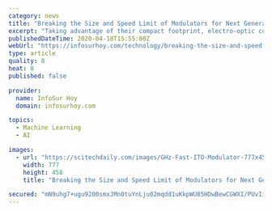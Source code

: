 ```yaml
---
category: news
title: "Breaking the Size and Speed Limit of Modulators for Next Generation Internet and Communication Networks"
excerpt: "Taking advantage of their compact footprint, electro-optic converters can be utilized as transducers in optical computing hardware such as optical artificial neural networks that mimic the human brain and a plethora of other applications for modern-day life."
publishedDateTime: 2020-04-18T15:55:00Z
webUrl: "https://infosurhoy.com/technology/breaking-the-size-and-speed-limit-of-modulators-for-next-generation-internet-and-communication-networks/"
type: article
quality: 8
heat: 8
published: false

provider:
  name: InfoSur Hoy
  domain: infosurhoy.com

topics:
  - Machine Learning
  - AI

images:
  - url: "https://scitechdaily.com/images/GHz-Fast-ITO-Modulator-777x458.jpg"
    width: 777
    height: 458
    title: "Breaking the Size and Speed Limit of Modulators for Next Generation Internet and Communication Networks"

secured: "mN9uhg7+ugu9200smxJMn0tuYnLju02mqdd1uKkpWU85HDwBewCGWXI/PUvIikEHaGWnlZAMfMkjA11FX2tspmZpWQJ+YBrdBNl+d9d7lmmtfXUnA/vdQ9+SwHzXssoiP+RFiS85oBYQBIno0thzXHC/G/XXPvf82EMXu1bPPBsV+2MUmLRm2z3tcJb3sncZ2zbwIr6bypj5icddr5dHk7hmdZaYJyTu4M6Up0EmPvLcjvDuvi91RhsqLQ/ftwNGHIq/53G9RUSU59c8QiHy0LqB+4jKr+DrfR2FILAdwBVy7iMh6Xut8XcW/Phkye6s;JwT3IDMdiWTExpUYFwRJTg=="
---
```


